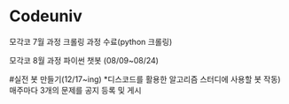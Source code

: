# Codeuniv
모각코 7월 과정 크롤링 과정 수료(python 크롤링)

모각코 8월 과정 파이썬 챗봇 (08/09~08/24)


#실전 봇 만들기(12/17~ing)
*디스코드를 활용한 알고리즘 스터디에 사용할 봇 
작동) 매주마다 3개의 문제를 공지 등록 및 게시 
